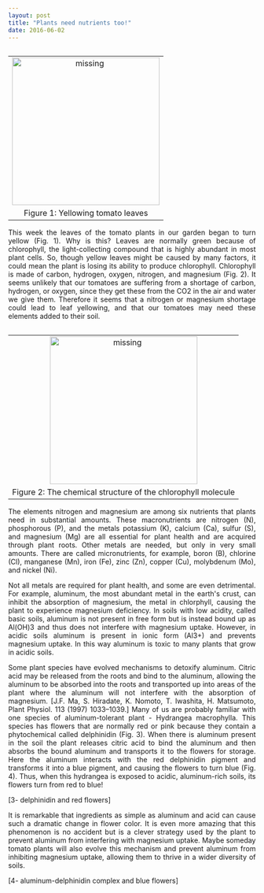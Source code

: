 ```yaml
---
layout: post
title: "Plants need nutrients too!"
date: 2016-06-02
---
```


<table width="300" style="float: left;">
		<tbody>
			<tr>
				<td style="text-align: center;">
					<img src='yellow.jpg' width="300" alt='missing' />	
				</td>
			</tr>
			<tr>
				<td style="text-align: center;">
					Figure 1: Yellowing tomato leaves
				</td>
			</tr>
		</tbody>
</table>

<p align="justify"> This week the leaves of the tomato plants in our garden began to turn yellow (Fig. 1). Why is this? Leaves are normally green because of chlorophyll, the light-collecting compound that is highly abundant in most plant cells. So, though yellow leaves might be caused by many factors, it could mean the plant is losing its ability to produce chlorophyll. Chlorophyll is made of carbon, hydrogen, oxygen, nitrogen, and magnesium (Fig. 2). It seems unlikely that our tomatoes are suffering from a shortage of carbon, hydrogen, or oxygen, since they get these from the CO2 in the air and water we give them. Therefore it seems that a nitrogen or magnesium shortage could lead to leaf yellowing, and that our tomatoes may need these elements added to their soil. </p>

<table width="300" style="float: right;">
		<tbody>
			<tr>
				<td style="text-align: center;">
					<img src='chlorophyll.jpg' width="300" alt='missing' />	
				</td>
			</tr>
			<tr>
				<td style="text-align: center;">
					Figure 2: The chemical structure of the chlorophyll molecule
				</td>
			</tr>
		</tbody>
</table>

<p align="justify"> The elements nitrogen and magnesium are among six nutrients that plants need in substantial amounts. These macronutrients are nitrogen (N), phosphorous (P), and the metals potassium (K), calcium (Ca), sulfur (S), and magnesium (Mg) are all essential for plant health and are acquired through plant roots. Other metals are needed, but only in very small amounts. There are called micronutrients, for example, boron (B), chlorine (Cl), manganese (Mn), iron (Fe), zinc (Zn), copper (Cu), molybdenum (Mo), and nickel (Ni). </p>

<p align="justify">Not all metals are required for plant health, and some are even detrimental. For example, aluminum, the most abundant metal in the earth's crust, can inhibit the absorption of magnesium, the metal in chlorphyll, causing the plant to experience magnesium deficiency. In soils with low acidity, called basic soils, aluminum is not present in free form but is instead bound up as Al(OH)3 and thus does not interfere with magnesium uptake. However, in acidic soils aluminum is present in ionic form (Al3+) and prevents magnesium uptake. In this way aluminum is toxic to many plants that grow in acidic soils.</p>

<p align="justify"> Some plant species have evolved mechanisms to detoxify aluminum. Citric acid may be released from the roots and bind to the aluminum, allowing the aluminum to be absorbed into the roots and transported up into areas of the plant where the aluminum will not interfere with the absorption of magnesium. [J.F. Ma, S. Hiradate, K. Nomoto, T. Iwashita, H. Matsumoto, Plant Physiol. 113 (1997) 1033–1039.] Many of us are probably familiar with one species of aluminum-tolerant plant - Hydrangea macrophylla. This species has flowers that are normally red or pink because they contain a phytochemical called delphinidin (Fig. 3). When there is aluminum present in the soil the plant releases citric acid to bind the aluminum and then absorbs the bound aluminum and transports it to the flowers for storage. Here the aluminum interacts with the red delphinidin pigment and transforms it into a blue pigment, and causing the flowers to turn blue (Fig. 4). Thus, when this hydrangea is exposed to acidic, aluminum-rich soils, its flowers turn from red to blue! </p>

[3- delphinidin and red flowers]

<p align="justify">It is remarkable that ingredients as simple as aluminum and acid can cause such a dramatic change in flower color. It is even more amazing that this phenomenon is no accident but is a clever strategy used by the plant to prevent aluminum from interfering with magnesium uptake. Maybe someday tomato plants will also evolve this mechanism and prevent aluminum from inhibiting magnesium uptake, allowing them to thrive in a wider diversity of soils.</p>

[4- aluminum-delphinidin complex and blue flowers]
